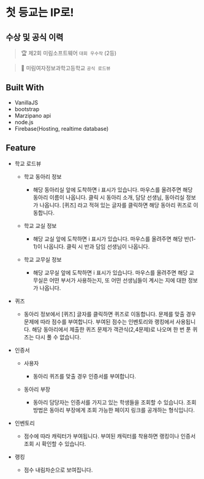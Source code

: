 # 첫 등교는 IP로!

[site link]: https://rodeview-tmp.firebaseapp.com "첫 등교는 IP로!"

## 수상 및 공식 이력

> 🏆 제2회 미림소프트웨어 ``` 대회 우수작 ``` (2등)

> 🏫 미림여자정보과학고등학교 ``` 공식 로드뷰 ```



## Built With

* VanillaJS
* bootstrap
* Marzipano api
* node.js
* Firebase(Hosting, realtime database)

## Feature

* 학교 로드뷰
  - 학교 동아리 정보
    - 해당 동아리실 앞에 도착하면 i 표시가 있습니다. 마우스를 올려주면 해당 동아리 이름이 나옵니다. 클릭 시 동아리 소개, 담당 선생님, 동아리실 정보가 나옵니다. [퀴즈] 라고 적혀 있는 글자를 클릭하면 해당 동아리 퀴즈로 이동합니다.
    
  - 학교 교실 정보
    - 해당 교실 앞에 도착하면 i 표시가 있습니다. 마우스를 올려주면 해당 반(1-1)이 나옵니다. 클릭 시 반과 담임 선생님이 나옵니다.
    
  - 학교 교무실 정보
    - 해당 교무실 앞에 도착하면 i 표시가 있습니다. 마우스를 올려주면 해당 교무실은 어떤 부서가 사용하는지, 또 어떤 선생님들이 계시는 지에 대한 정보가 나옵니다.
    
    
* 퀴즈
  - 동아리 정보에서 [퀴즈] 글자를 클릭하면 퀴즈로 이동합니다. 문제를 맞출 경우 문제에 따라 점수를 부여합니다. 부여된 점수는 인벤토리와 랭킹에서 사용됩니다. 해당 동아리에서 제출한 퀴즈 문제가 객관식(2,4문제)로 나오며 한 번 푼 퀴즈는 다시 풀 수 없습니다. 
  
* 인증서
  - 사용자
    - 동아리 퀴즈를 맞출 경우 인증서를 부여합니다.
    
  - 동아리 부장
    - 동아리 담당자는 인증서를 가지고 있는 학생들을 조회할 수 있습니다. 조회 방법은 동아리 부장에게 조회 가능한 페이지 링크를 공개하는 형식입니다.
 
* 인벤토리 
  - 점수에 따라 캐릭터가 부여됩니다. 부여된 캐릭터를 착용하면 랭킹이나 인증서 조회 시 확인할 수 있습니다.

* 랭킹
  - 점수 내림차순으로 보여집니다. 

